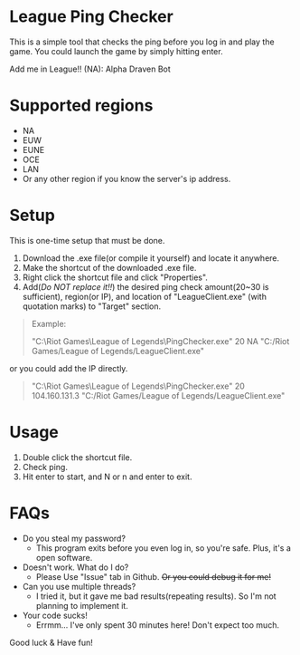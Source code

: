 # League Ping Checker

This is a simple tool that checks the ping before you log in and play the game. You could launch the game by simply hitting enter.

Add me in League!! (NA): Alpha Draven Bot

# Supported regions
* NA
* EUW
* EUNE
* OCE
* LAN
* Or any other region if you know the server's ip address.

# Setup 
This is one-time setup that must be done.
1. Download the .exe file(or compile it yourself) and locate it anywhere.
2. Make the shortcut of the downloaded .exe file.
3. Right click the shortcut file and click "Properties".
4. Add(*Do NOT replace it!!*) the desired ping check amount(20~30 is sufficient), region(or IP), and location of "LeagueClient.exe" (with quotation marks) to "Target" section.
>Example:
>
>"C:\Riot Games\League of Legends\PingChecker.exe" 20 NA "C:/Riot Games/League of Legends/LeagueClient.exe"

or you could add the IP directly.

>"C:\Riot Games\League of Legends\PingChecker.exe" 20 104.160.131.3 "C:/Riot Games/League of Legends/LeagueClient.exe"

# Usage
1. Double click the shortcut file.
2. Check ping.
3. Hit enter to start, and N or n and enter to exit.

# FAQs
* Do you steal my password?
    * This program exits before you even log in, so you're safe. Plus, it's a open software.
* Doesn't work. What do I do?
    * Please Use "Issue" tab in Github. ~~Or you could debug it for me!~~
* Can you use multiple threads?
    * I tried it, but it gave me bad results(repeating results). So I'm not planning to implement it.
* Your code sucks!
    * Errmm... I've only spent 30 minutes here! Don't expect too much. 

Good luck & Have fun!
